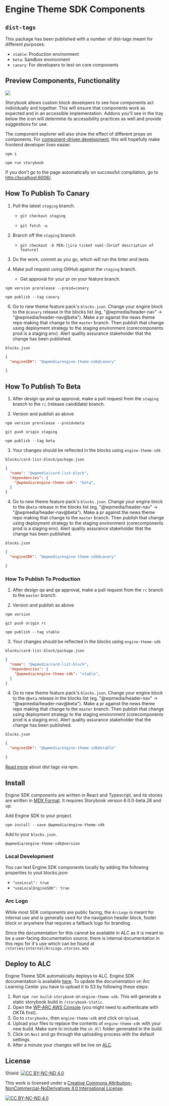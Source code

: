 # Engine Theme SDK Components


## `dist-tags`

This package has been published with a number of dist-tags meant for different purposes:

- `stable`: Production environment
- `beta`: Sandbox environment
- `canary`: For developers to test on core components 

## Preview Components, Functionality
<a href="https://github.com/storybooks/storybook" target="_blank" ><img src="https://raw.githubusercontent.com/storybooks/brand/master/badge/badge-storybook.svg"></a>

Storybook allows custom block developers to see how components act individually and together. This will ensure that components work as expected and in an accessible implementation. Addons you'll see in the tray below the icon will determine its accessibility practices as well and provide suggestions for use.

The component explorer will also show the effect of different props on components. For [component-driven development](https://blog.hichroma.com/component-driven-development-ce1109d56c8e), this will hopefully make frontend developer lives easier.

`npm i`

`npm run storybook`

If you don't go to the page automatically on successful compilation, go to [http://localhost:6006/](http://localhost:6006/). 

## How To Publish To Canary

1. Pull the latest `staging` branch.

    - `git checkout staging`

    - `git fetch -a`

2. Branch off the `staging` branch

    - `git checkout -b PEN-[jira ticket num]-[brief description of feature]`

3. Do the work, commit as you go, which will run the linter and tests.

4. Make pull request using GitHub against the `staging` branch. 

    - Get approval for your pr on your feature branch.

`npm version prerelease --preid=canary`

 `npm publish --tag canary`

6. Go to new theme feature pack's `blocks.json`. Change your engine block to the `@canary` release in the blocks list (eg, "@wpmedia/header-nav" -> "@wpmedia/header-nav@beta"). Make a pr against the news theme repo making that change to the `master` branch. Then publish that change using deployment strategy to the staging environment (corecomponents prod is a staging env). Alert quality assurance stakeholder that the change has been published.

`blocks.json`

```json
{
  "engineSDK": "@wpmedia/engine-theme-sdk@canary"

}
```
## How To Publish To Beta 

1. After design qa and qa approval, make a pull request from the `staging` branch to the `rc` (release candidate) branch.

2. Version and publish as above 

`npm version prerelease --preid=beta`

`git push origin staging` 

`npm publish --tag beta`

3. Your changes should be reflected in the blocks using `engine-theme-sdk`

`blocks/card-list-block/package.json`

```json
{
  "name": "@wpmedia/card-list-block",
  "dependencies": {
    "@wpmedia/engine-theme-sdk": "beta",
  }
}
```

4. Go to new theme feature pack's `blocks.json`. Change your engine block to the `@beta` release in the blocks list (eg, "@wpmedia/header-nav" -> "@wpmedia/header-nav@beta"). Make a pr against the news theme repo making that change to the `master` branch. Then publish that change using deployment strategy to the staging environment (corecomponents prod is a staging env). Alert quality assurance stakeholder that the change has been published.

`blocks.json`

```json
{
  "engineSDK": "@wpmedia/engine-theme-sdk@canary"

}
```

### How To Publish To Production

1. After design qa and qa approval, make a pull request from the `rc` branch to the `master` branch.

2. Version and publish as above 

`npm version`

`git push origin rc` 

`npm publish --tag stable`

3. Your changes should be reflected in the blocks using `engine-theme-sdk`

`blocks/card-list-block/package.json`

```json
{
  "name": "@wpmedia/card-list-block",
  "dependencies": {
    "@wpmedia/engine-theme-sdk": "stable",
  }
}
```

4. Go to new theme feature pack's `blocks.json`. Change your engine block to the `@beta` release in the blocks list (eg, "@wpmedia/header-nav" -> "@wpmedia/header-nav@beta"). Make a pr against the news theme repo making that change to the `master` branch. Then publish that change using deployment strategy to the staging environment (corecomponents prod is a staging env). Alert quality assurance stakeholder that the change has been published.

`blocks.json`

```json
{
  "engineSDK": "@wpmedia/engine-theme-sdk@stable"

}
```

[Read more](https://docs.npmjs.com/adding-dist-tags-to-packages) about dist tags via npm.

## Install

Engine SDK components are written in React and Typescript, and its stories are written in [MDX Format](https://storybook.js.org/docs/formats/mdx-syntax/). It requires Storybook version 6.0.0-beta.26 and up.

Add Engine SDK to your project.

`npm install --save @wpmedia/engine-theme-sdk`

Add to your `blocks.json`.

`@wpmedia/engine-theme-sdk@version`

### Local Development

You can test Engine SDK components locally by adding the following properties to yout blocks.json:
-  `"useLocal": true`
-  `"useLocalEngineSDK": true`

### Arc Logo

While most SDK components are public facing, the `ArcLogo` is meant for internal use and is generally used for the navigation header block, footer block or anywhere that requires a fallback logo for branding.

Since the documentation for this cannot be available in ALC as it is meant to be a user-facing documentation source, there is internal documentation in this repo for it's use which can be found at `/stories/internal/ArcLogo.stories.mdx`

## Deploy to ALC

Engine Theme SDK automatically deploys to ALC.
Engine SDK documentation is available [here](https://staging.arcpublishing.com/alc/docs/storybooks/engine-theme-sdk/?path=/story/intro--page). To update the documentation on Arc Learning Center you have to upload it to S3 by following these steps:
1. Run `npm run build-storybook` on `engine-theme-sdk`. This will generate a static storybook build in `/storybook-static`.
2. Open the [WP-ARC AWS Console](https://console.aws.amazon.com/s3/buckets/arc-learning-center-static/docs/?region=us-east-1&tab=overview#) (you might need to authenticate with OKTA first).
3. Go to `storybooks`, then `engine-theme-sdk` and click on `Upload`.
4. Upload your files to replace the contents of `engine-theme-sdk` with your new build. Make sure to include the `sb_dll` folder generated in the build.
5. Click on `Next` and go through the uploading process with the default settings.
6. After a minute your changes will be live on [ALC](https://staging.arcpublishing.com/alc/docs/storybooks/engine-theme-sdk/?path=/story/intro--page).

## License

Shield: [![CC BY-NC-ND 4.0][cc-by-shield]][cc-by-nc-nd]

This work is licensed under a
[Creative Commons Attribution-NonCommercial-NoDerivatives 4.0 International License][cc-by-nc-nd].

[![CC BY-NC-ND 4.0][cc-by-image]][cc-by-nc-nd]

[cc-by-nc-nd]: https://creativecommons.org/licenses/by-nc-nd/4.0/
[cc-by-image]: https://licensebuttons.net/l/by-nc-nd/3.0/88x31.png
[cc-by-shield]: https://img.shields.io/badge/License-CC%20BY--NC--ND%204.0-lightgrey.svg
